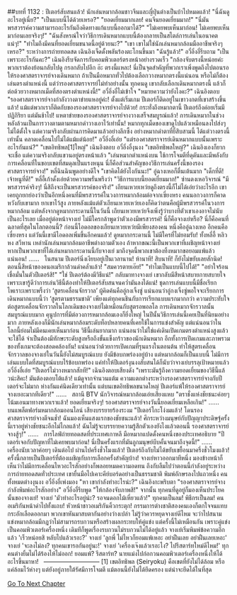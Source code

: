 ##บทที่ 1132 : ปีเตอร์สับสนแล้ว!
นักเล่นหมากล้อมชาวจีนและญี่ปุ่นต่างเป็นบ้าไปหมดแล้ว!
"นี่ฉันดูอะไรอยู่เนี่ย?"
"เป็นแบบนี้ได้ด้วยเหรอ?"
"ยอดเยี่ยมมากเลย! คนจีนยอดเยี่ยมมาก!"
"นี่มันพรสวรรค์ความสามารถอะไรกันถึงคิดทางแก้แบบนี้ออกมาได้?"
"ไม่เคยพบเห็นมาก่อน! ไม่เคยพบเห็นมาก่อนเลยจริงๆ!"
"ฉันสังหรณ์ใจว่าวิธีการเดินหมากแบบนี้ต้องกลายเป็นสไตล์การเล่นในอนาคตแน่ๆ!"
"ทำไมถึงมีคนที่ยอดเยี่ยมขนาดนี้อยู่ด้วยนะ?"
"เขา เขาไม่ใช่นักเล่นหมากล้อมมืออาชีพจริงๆ เหรอ?"
ระหว่างการถ่ายทอดสด
เฉินอิงเจ็ดดั้งพลันร้องตะโกนขึ้นมา "ฉันรู้แล้ว!"
อวี๋อิ่งอี๋รีบถาม "เป็นเพราะอะไรกันคะ?"
เฉินอิงรีบจัดการกับคอมพิวเตอร์ตรงหน้าอย่างรวดเร็ว "กล้องจับตรงนี้หน่อยค่ะพวกเราต้องย้อนกลับไปดู กรอกลับไปอีก อ๊ะ ตรงนี้แหละ! นี่เป็นจุดสำคัญที่พวกเราเพิ่งพูดถึงไปตอนรอให้รองศาสตราจารย์จางเดินหมาก ถ้าเป็นมือหมากทั่วไปต้องเลือกวางหมากตรงนี้แน่นอน หรือไม่ก็ต้องเล่นตรงตำแหน่งนี้ แต่ว่ารองศาสตราจารย์ไม่ทำอย่างนั้น ทุกคนดู เขากลับเลือกเดินหมากตรงนี้ แล้วก็ต่อด้วยวางหมากเม็ดที่สองตรงตำแหน่งนี้!"
อวี๋อิ่งอี๋ไม่เข้าใจ "หมายความว่ายังไงคะ?"
เฉินอิงตอบ "รองศาสตราจารย์จางกำลังวางตาข่ายแหอยู่ค่ะ! ตั้งแต่เริ่มเกม ปีเตอร์ก็ติดอยู่ในเขาวงกตที่เขาสร้างขึ้นแล้ว! แม้แต่พวกเราก็ติดกับของรองศาสตราจารย์จางไปด้วย! กระทั่งถึงหมากตานี้ ปีเตอร์ถึงค่อยเริ่มมีปฏิกิริยา แต่มันช้าไป! แหตาข่ายของรองศาสตราจารย์จางวางเสร็จสมบูรณ์แล้ว! การเดินหมากในช่วงหลังล้วนเป็นการวางตามตามหมากดำวางเอาไว้เท่านั้น! หมากทุกเม็ดของเขาดูไปแล้วเหมือนลงไปส่งๆ ไม่ได้ตั้งใจ แต่ความจริงกลับผ่านการคิดมาแล้วอย่างลึกซึ้ง อย่างหมากดำตาที่ยี่สิบสามนี้ ได้แต่วางตรงนี้เท่านั้น คลาดเคลื่อนไปไม่ได้แม้แต่น้อย!"
อวี๋อิ่งอี๋เอ่ย "แต่รองศาสตราจารย์เดินหมากแบบนั้นเพราะอะไรกันแน่?"
"เขตอิทธิพล[1]ใหญ่" เฉินอิงตอบ
อวี๋อิ่งอี๋งุนงง "เขตอิทธิพลใหญ่?"
เฉินอิงเองก็ยากจะเชื่อ แต่ความจริงกลับแขวนอยู่ตรงหน้าแล้ว "เล่นหมากตำแหน่งบน ใช้การโจมตีที่ดุดันและมีพลังกับการเคลื่อนที่ในขอบเขตที่สมดุลเป็นแรงหนุน นี่ก็คือส่วนสำคัญของวิธีการเล่นครั้งนี้ของรองศาสตราจารย์จาง!"
หลี่ฉินฉินพูดอย่างดีใจ "เขาคิดได้ยังไงกันนะ!"
อู๋ฉางเหอก็ตื่นเต้นมาก "เด็กที่ดี! เจ้าหนูที่ดี!"
หลี่อี้เก้าดั้งเอ่ยด้วยความพรั่นพรึงว่า "วิธีการแบบนี้ยอดเยี่ยมมาก!"
ซ่านตงเหอวิจารณ์ "มีพรสวรรค์จริงๆ! นี่สิถึงจะเป็นพรสวรรค์ของจริง!"
เถียนเหวยเหว่ยดูถึงตรงนี้ก็ไม่ได้เอ่ยว่าอะไรอีก เขาเคยถูกยกย่องว่าเป็นอีกหนึ่งคนที่มีพรสวรรค์ในวงการหมากล้อมต่อจากเซี่ยงหรง คนนอกวงการก็คาดหวังกับเขามาก ยกเขาไว้สูง ภายหลังแม้แต่ตัวเถียนเหวยเหว่ยเองก็คิดว่าตนคือผู้มีพรสวรรค์ในวงการหมากล้อม แต่หลังจากดูหมากกระดานนี้ในวันนี้ เถียนเหวยเหว่ยจึงเพิ่งรู้ว่าบางทีตัวเขาเองอาจไม่นับเป็นอะไรเลย เมื่ออยู่ต่อหน้าจางเย่ ไม่มีใครกล้าพูดว่าตัวเองมีพรสวรรค์!
นี่ก็คือจางเย่หรือ?
นี่ก็คือคนที่ฉลาดที่สุดในโลกตอนนี้?
ก่อนนี้ไอดอลของเถียนเหวยเหว่ยมีเพียงสองคน หนึ่งคืออู๋ฉางเหอ อีกคนคือเซี่ยงหรง แต่วันนี้เขามีไอดอลเพิ่มขึ้นอีกคนแล้ว!
ดูหมากกระดานนี้ ไม่มีใครที่ไม่ยอมรับ!
ทั้งหลี่อี้
หลิวหง
สวีหาน
เหล่านักเล่นหมากล้อมอาชีพต่างถามตัวเอง ถ้าหากขณะนี้เป็นพวกเขาที่เผชิญหน้าจางเย่ หากเป็นพวกเขาที่ได้เล่นหมากกระดานนี้กับจางเย่ มาถึงจุดนี้พวกเขาต้องทิ้งหมากขอยอมแพ้แล้วแน่นอน!
……
 
ในสนาม
ปีเตอร์นิ่งเงียบอยู่เป็นเวลานาน!
ห้านาที!
สิบนาที!
ก็ยังไม่ขยับเลยสักนิด!
ตอนนี้สีหน้าของคนอเมริกาล้วนดำคล้ำแล้ว!
"สมควรตายเอ๊ย!"
"ทำไมเป็นแบบนี้ไปได้!"
"อย่าใจร้อน เชื่อมั่นในตัวปีเตอร์สิ!"
"ใช่ ปีเตอร์ต้องมีวิธีแน่!"
กลับมาทางจางเย่ เขากลับมีสีหน้าสบายกายสบายใจ เพราะเขารู้ดีว่าการเล่นวิธีนี้ต้องทำให้ปีเตอร์สับสนจนคว่ำมันลงได้แน่!
ชุดการเล่นแบบนี้มีชื่อเรียกไพเราะเพราะพริ้งว่า ‘สูตรเคลื่อนจักรวาล’ ผู้คิดค้นคืออู่กงเจิ้งซู่ แน่นอนว่าอู่กงเจิ้งซู่พอใจจะเรียกการเดินหมากแบบนี้ว่า ‘สูตรตามธรรมชาติ’ เพียงแต่ทุกคนชินกับการเรียกแบบแรกมากกว่า ความประทับใจต่อสูตรเคลื่อนจักรวาลในโลกเดิมของจางเย่ไม่เหมือนกับสูตรอพอลโล การเดินหมากจักรวาลนั้นสมบูรณ์แบบมาก คุนูปการที่มีต่อวงการหมากล้อมเองก็ยิ่งใหญ่ ในปีนั้นวิธีการเล่นนี้เคยเป็นที่นิยมอย่างมาก ภายหลังเองก็มีนักเล่นหมากล้อมระดับท็อปหลายคนที่เคยใช้ในการแข่งสำคัญ แต่แน่นอนว่าในโลกนี้ย่อมไม่มีคนเคยเห็นมาก่อน
วิธีนี้เล่นยากมาก แน่นอนว่าไม่ใช่แค่เดินเปิดเกมตรงตำแหน่งสูงแล้วจะใช้ได้ จำเป็นต้องมีทักษะระดับสูงหรือถึงขั้นแข็งกร้าวของนักเดินหมาก อีกทั้งการเปิดเกมและภาพรวมของทั้งเกมจะต้องสอดคล้องกัน!
แน่นอนว่าด้วยการเปิดเกมที่รุนแรงในตอนต้น ทำให้สูตรเคลื่อนจักรวาลของจางเย่ในวันนี้ยังไม่สมบูรณ์แบบ ยังมีข้อบกพร่องอยู่บ้าง แต่หมากล้อมก็เป็นแบบนี้ ไม่มีการเล่นแบบใดที่สมบูรณ์แบบไร้ข้อบกพร่อง แค่ทำให้ปีเตอร์งุนงงสับสนได้ก็นับว่าจางเย่บรรลุเป้าหมายแล้ว
อวี๋อิ่งอี๋เอ่ย "ปีเตอร์ไม่วางหมากสักที!"
เฉินอิงตอบเสียงดัง "เพราะมันรู้ถึงความยอดเยี่ยมของวิธีนี้แล้วน่ะสิคะ! มันต้องตอบโต้แล้ว! แม้ดูจากจำนวนแต้ม ความแตกต่างระหว่างรองศาสตราจารย์จางกับปีเตอร์จะไม่มาก ห่างกันแค่นิดเดียวเท่านั้น แต่บนเขตอิทธิพลขนาดใหญ่ ปีเตอร์แพ้ให้รองศาสตราจารย์จางเยอะมากทีเดียว!"
……
 
สถานี BTV
นักวิจารณ์หมากล้อมเอ่ยเสียงแหบ "ตราชั่งแห่งชัยชนะค่อยๆ โน้มเอนมาทางพวกเราแล้ว! ยอดเยี่ยมจริงๆ! รองศาสตราจารย์จางวันนี้ยอดเยี่ยมเหลือเกิน!"
……
 
บนแพล็ตฟอร์มหมากล้อมออนไลน์
เสียงบรรยายร้องระงม "ปีเตอร์โกะโง่งมแล้ว! โดนรองศาสตราจารย์จางตีจนช้ำ! ฉันมองเห็นแสงแรกของชัยชนะแล้ว! ศึกระหว่างมนุษย์กับปัญญาประดิษฐ์ครั้งนี้เราอยู่ห่างชัยชนะอีกไม่ไกลแล้ว! ฉันไม่รู้จะบรรยายความรู้สึกตัวเองยังไงแล้วตอนนี้ รองศาสตราจารย์จางสู้ๆ!"
……
 
การไลฟ์ถ่ายทอดสดที่ประเทศเกาหลี
มือหมากแปดดั้งคนหนึ่งของประเทศอธิบาย "ปีเตอร์เจอกับปัญหาที่ไม่เคยพบมาก่อน! นี่เป็นครั้งแรกที่มันถูกมนุษย์บีบคั้นจนมาถึงจุดนี้!"
……
 
เครื่องนับเวลาค่อยๆ เดินต่อไป
ผ่านไปครึ่งชั่วโมงแล้ว!
ปีเตอร์ถึงกับไม่ได้ขยับเขยื้อนมาครึ่งชั่วโมงแล้ว!
ครั้งนี้กลายเป็นปีเตอร์ที่ต้องเผชิญกับการเลือกครั้งสำคัญบ้าง!
จางเย่หาวออกมาทีหนึ่ง มองข้างหน้าก็เห็นว่าไม่มีการเคลื่อนไหวอะไรสักอย่างก็พลอยหมดความอดทน ถึงกับลืมไปว่าตอนนี้กำลังอยู่ระหว่างการถ่ายทอดสดทั่วประเทศ เขายื่นมือไปเคาะคีย์บอร์ดอย่างเป็นธรรมชาติ พิมพ์อักษรลงไปแถวหนึ่ง
คนทั้งหมดต่างงุนงง
อวี๋อิ่งอี๋เพ่งมอง "หา เขากำลังทำอะไรน่ะ?"
เฉินอิงกะพริบตา "รองศาสตราจารย์จางกำลังพิมพ์อะไรสักอย่าง"
อวี๋อิ่งอี๋รีบพูด "ให้กล้องจับภาพสิ!"
จากนั้น ทุกคนที่ดูอยู่ก็มองเห็นประโยคนั้นของจางเย่!
จางเย่ 'มัวทำอะไรอยู่น่ะ? รอจนดอกไม้เหี่ยวแล้ว!"
ทุกคนเป็นลม!
พิธีกรเป็นลม!
คนอเมริกันหน้าดำไปทั้งแถบ!
หัวหน้าชาวอเมริกันคิ้วกระตุก!
กรรมการต่างชาติสองคนเองก็ตกใจจนแทบกระอักเลือดออกมา พวกเขาหันมาสบตากันอย่างว่างเปล่า ไม่รู้ว่าควรหยุดจางเย่ดีไหม จะว่าไปสนามแข่งหมากล้อมมีกฎว่าไม่สามารถรบกวนหรือสร้างผลกระทบให้คู่แข่ง แต่ครั้งนี้ไม่เหมือนกัน เพราะคู่แข่งเป็นคอมพิวเตอร์เครื่องหนึ่ง เดิมทีก็พูดเรื่องรบกวนไม่รบกวนไม่ได้อยู่แล้ว
จางเย่เริ่มพิมพ์ข้อความอีกแล้ว 'เร็วหน่อยสิ หลับไปแล้วเรอะ?'
จางเย่ 'ลูกพี่ ไม่ไหวก็ยอมแพ้เหอะ อย่าฝืนเลย อย่าฝืนเลยเหอะ'
จางเย่ 'จะลงไม่ลง? ทุกคนเขารอกันอยู่นะ!'
จางเย่ 'เครื่องเจ๊งแล้วเรอะไง? ไปรีสตาร์ทใหม่ดีไหม!'
ทุกคนต่างยิ้มไม่ได้ร้องไห้ไม่ออก!
ยอมแพ้?
รีสตาร์ท?
นายแม่งไปก่อกวนคอมพิวเตอร์เครื่องหนึ่งให้ได้อะไรขึ้นมาหา!
 
—————————
[1] เขตอิทธิพล (Seiryoku) คือเขตที่ยังไม่ได้ล้อม หรือแค่ล้อมไว้ห่างๆ แต่ยังอยู่ภายใต้รัศมีการโจมตี แม้ตอนนี้ยังไม่ได้ยึดครอง แต่น่าจะยึดได้ในที่สุด
 
 


[Go To Next Chapter]( ./233.md)